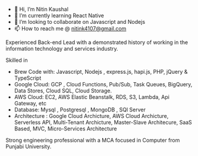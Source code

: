 
- 👋 Hi, I’m Nitin Kaushal
- 🌱 I’m currently learning React Native
- 💞️ I’m looking to collaborate on Javascript and Nodejs
- 📫 How to reach me @ nitink4107@gmail.com


Experienced Back-end Lead with a demonstrated history of working in the information technology and services industry. 

Skilled in 
- Brew Code with: Javascript, Nodejs , express.js, hapi.js, PHP, jQuery & TypeScript
- Google Cloud: GCP , Cloud Functions, Pub/Sub, Task Queues, BigQuery, Data Stores, Cloud SQL, Cloud Storage.
- AWS Cloud: EC2, AWS Elastic Beanstalk, RDS, S3, Lambda, Api Gateway, etc
- Database: Mysql , Postgresql , MongoDB , SQl Server 
- Architecture : Google Cloud Archicture, AWS Cloud Archicture, Serverless API, Multi-Tenant Archicture, Master-Slave Architecure, SaaS Based, MVC, Micro-Services Architecture


Strong engineering professional with a MCA focused in Computer from Punjabi University. 


<!---
nitink4107/nitink4107 is a ✨ special ✨ repository because its `README.md` (this file) appears on your GitHub profile.
You can click the Preview link to take a look at your changes.
--->
